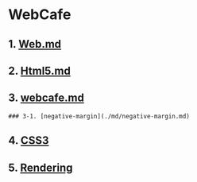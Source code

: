 # WebCafe

## 1. [Web.md](./md/web.md)

## 2. [Html5.md](./md/Html5.md)

## 3. [webcafe.md](./md/webcafe.md)

    ### 3-1. [negative-margin](./md/negative-margin.md)

## 4. [CSS3](./md/CSS3.md)

## 5. [Rendering](./md/rendering.md)
